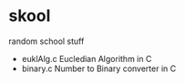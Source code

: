 # skool
random school stuff
- euklAlg.c Eucledian Algorithm in C
- binary.c Number to Binary converter in C
